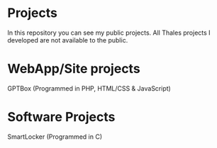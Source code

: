 # **Projects**
In this repository you can see my public projects.
All Thales projects I developed are not available to the public.
# WebApp/Site projects
GPTBox (Programmed in PHP, HTML/CSS & JavaScript)

# Software Projects
SmartLocker (Programmed in C)

